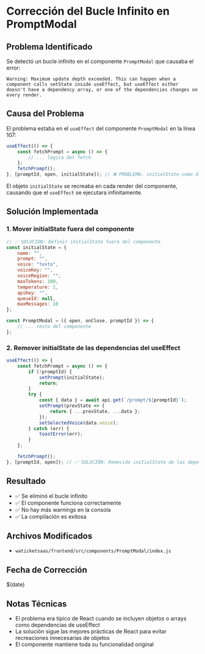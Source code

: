 # Corrección del Bucle Infinito en PromptModal

## Problema Identificado

Se detectó un bucle infinito en el componente `PromptModal` que causaba el error:

```
Warning: Maximum update depth exceeded. This can happen when a component calls setState inside useEffect, but useEffect either doesn't have a dependency array, or one of the dependencies changes on every render.
```

## Causa del Problema

El problema estaba en el `useEffect` del componente `PromptModal` en la línea 107:

```javascript
useEffect(() => {
    const fetchPrompt = async () => {
        // ... lógica del fetch
    };
    fetchPrompt();
}, [promptId, open, initialState]); // ❌ PROBLEMA: initialState como dependencia
```

El objeto `initialState` se recreaba en cada render del componente, causando que el `useEffect` se ejecutara infinitamente.

## Solución Implementada

### 1. Mover initialState fuera del componente

```javascript
// ✅ SOLUCIÓN: Definir initialState fuera del componente
const initialState = {
    name: "",
    prompt: "",
    voice: "texto",
    voiceKey: "",
    voiceRegion: "",
    maxTokens: 100,
    temperature: 1,
    apiKey: "",
    queueId: null,
    maxMessages: 10
};

const PromptModal = ({ open, onClose, promptId }) => {
    // ... resto del componente
};
```

### 2. Remover initialState de las dependencias del useEffect

```javascript
useEffect(() => {
    const fetchPrompt = async () => {
        if (!promptId) {
            setPrompt(initialState);
            return;
        }
        try {
            const { data } = await api.get(`/prompt/${promptId}`);
            setPrompt(prevState => {
                return { ...prevState, ...data };
            });
            setSelectedVoice(data.voice);
        } catch (err) {
            toastError(err);
        }
    };

    fetchPrompt();
}, [promptId, open]); // ✅ SOLUCIÓN: Removido initialState de las dependencias
```

## Resultado

- ✅ Se eliminó el bucle infinito
- ✅ El componente funciona correctamente
- ✅ No hay más warnings en la consola
- ✅ La compilación es exitosa

## Archivos Modificados

- `waticketsaas/frontend/src/components/PromptModal/index.js`

## Fecha de Corrección

$(date)

## Notas Técnicas

- El problema era típico de React cuando se incluyen objetos o arrays como dependencias de useEffect
- La solución sigue las mejores prácticas de React para evitar recreaciones innecesarias de objetos
- El componente mantiene toda su funcionalidad original 